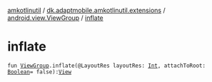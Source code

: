 [amkotlinutil](../../index.md) / [dk.adaptmobile.amkotlinutil.extensions](../index.md) / [android.view.ViewGroup](index.md) / [inflate](inflate.md)

# inflate

`fun `[`ViewGroup`](https://developer.android.com/reference/android/view/ViewGroup.html)`.inflate(@LayoutRes layoutRes: `[`Int`](https://kotlinlang.org/api/latest/jvm/stdlib/kotlin/-int/index.html)`, attachToRoot: `[`Boolean`](https://kotlinlang.org/api/latest/jvm/stdlib/kotlin/-boolean/index.html)` = false): `[`View`](https://developer.android.com/reference/android/view/View.html)